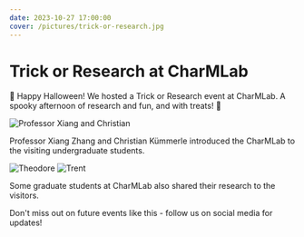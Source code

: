 ```yaml
---
date: 2023-10-27 17:00:00
cover: /pictures/trick-or-research.jpg
---
```


# Trick or Research at CharMLab

🎃 Happy Halloween! We hosted a Trick or Research event at CharMLab. A spooky afternoon of research and fun, and with treats! 🎃

<!-- more -->

![Professor Xiang and Christian](/pictures/trick-or-research-xiang-christian.jpg)

Professor Xiang Zhang and Christian Kümmerle introduced the CharMLab to the visiting undergraduate students.

![Theodore](/pictures/trick-or-research-theodore.jpg)
![Trent](/pictures/trick-or-research-trent.jpg)

Some graduate students at CharMLab also shared their research to the visitors.

Don't miss out on future events like this - follow us on social media for updates!

